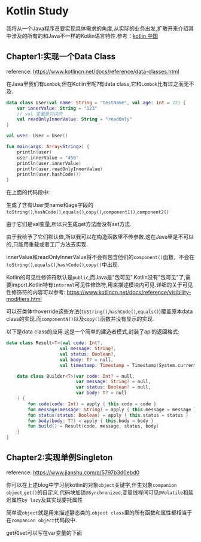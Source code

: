 # Kotlin Study

我将从一个Java程序员要实现具体需求的角度,从实际的业务出发,扩散开来介绍其中涉及的所有的和Java不一样的Kotlin语言特性.参考：[kotlin 中国](https://www.kotlincn.net/docs/reference/)

## Chapter1:实现一个Data Class

reference: https://www.kotlincn.net/docs/reference/data-classes.html

在Java里我们有`Lombok`,但在Kotlin里呢?有data class,它和`Lombok`比有过之而无不及.

```kotlin
data class User(val name: String = "testName", val age: Int = 22) {
    var innerValue: String = "123"
    // val 变量是只读的
    val readOnlyInnerValue: String = "readOnly"
}

val user: User = User()

fun main(args: Array<String>) {
    println(user)
    user.innerValue = "456"
    println(user.innerValue)
    println(user.readOnlyInnerValue)
    println(user.hashCode())
}

```
在上面的代码段中:

生成了含有User类name和age字段的`toString()`,`hashCode()`,`equals()`,`copy()`,`component1()`,`component2()`

由于它们是val变量,所以只生成get方法而没有set方法.

由于我给予了它们默认值,所以我可以在构造函数里不传参数.这在Java里是不可以的,只能用重载或者工厂方法去实现.

innerValue和readOnlyInnerValue将不会有包含他们的`component()`函数，不会在`toString()`,`equals()`,`hashCode()`,`copy()`中出现.

Kotlin的可见性修饰符默认是`public`,而Java是"包可见".Kotlin没有"包可见"了,需要import.Kotlin特有`internal`可见性修饰符,用来描述模块内可见.详细的关于可见性修饰符的内容可以参考: https://www.kotlincn.net/docs/reference/visibility-modifiers.html

可以在类体中override这些方法(`toString()`,`hashCode()`,`equals()`)覆盖原本data class的实现.而`componentN()`以及`copy()`函数并没有显示的实现.

以下是data class的应用.这是一个简单的建造者模式,封装了api的返回格式:
```kotlin
data class Result<T>(val code: Int?,
                    val message: String?,
                    val status: Boolean?,
                    val body: T? = null,
                    val timestamp: Timestamp = Timestamp(System.currentTimeMillis())) {

    data class Builder<T>(var code: Int? = null,
                          var message: String? = null,
                          var status: Boolean? = null,
                          var body: T? = null
    ) {
        fun code(code: Int) = apply { this.code = code }
        fun message(message: String) = apply { this.message = message }
        fun status(status: Boolean) = apply { this.status = status }
        fun body(body: T?) = apply { this.body = body }
        fun build() = Result(code, message, status, body)
    }
}
```

## Chapter2:实现单例Singleton

reference:  https://www.jianshu.com/p/5797b3d0ebd0

你可以在上述blog中学习到kotlin的对象`object`关键字,伴生对象`companion object`,`get()`的自定义,代码块加锁`@Synchronized`,变量线程间可见`@Volatile`和延迟属性`by lazy`及其实现委托属性

简单说`object`就是用来描述静态类的.`object class`里的所有函数和属性都相当于在`companion object`代码段中.

get和set可以写在var变量的下面